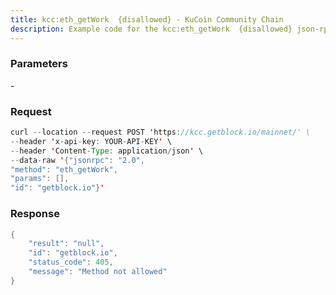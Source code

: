 ```yaml
---
title: kcc:eth_getWork  {disallowed} - KuCoin Community Chain
description: Example code for the kcc:eth_getWork  {disallowed} json-rpc method. Сomplete guide on how to use kcc:eth_getWork  {disallowed} json-rpc in GetBlock.io Web3 documentation.
---
```


### Parameters


\-

### Request

``` java
curl --location --request POST 'https://kcc.getblock.io/mainnet/' \
--header 'x-api-key: YOUR-API-KEY' \
--header 'Content-Type: application/json' \
--data-raw '{"jsonrpc": "2.0",
"method": "eth_getWork",
"params": [],
"id": "getblock.io"}'
```

###  Response

``` java
{
    "result": "null",
    "id": "getblock.io",
    "status_code": 405,
    "message": "Method not allowed"
}
```

